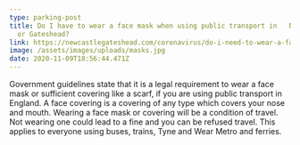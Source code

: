 ```yaml
---
type: parking-post
title: Do I have to wear a face mask when using public transport in   Newcastle
  or Gateshead?
link: https://newcastlegateshead.com/coronavirus/do-i-need-to-wear-a-face-mask-in-newcastlegateshead
image: /assets/images/uploads/masks.jpg
date: 2020-11-09T18:56:44.471Z
---
```

Government guidelines state that it is a legal requirement to wear a face mask or sufficient covering like a scarf, if you are using public transport in England. A face covering is a covering of any type which covers your nose and mouth. Wearing a face mask or covering will be a condition of travel. Not wearing one could lead to a fine and you can be refused travel. This applies to everyone using buses, trains, Tyne and Wear Metro and ferries.